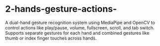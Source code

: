 # 2-hands-gesture-actions-
A dual-hand gesture recognition system using MediaPipe and OpenCV to control actions like play/pause, volume, fullscreen, scroll, and tab switch. Supports separate gestures for each hand and combined gestures like thumb or index finger touches across hands.
